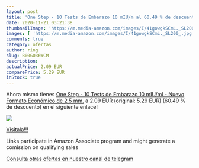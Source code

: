 ```yaml
---
layout: post
title: 'One Step - 10 Tests de Embarazo 10 mIU/m al 60.49 % de descuento'
date: 2020-11-21 03:21:38
thumbnailImage: 'https://m.media-amazon.com/images/I/41gowgkSCmL._SL200_.jpg'
images: [ 'https://m.media-amazon.com/images/I/41gowgkSCmL._SL200_.jpg' ]
comments: true
category: ofertas
author: ring
slug: B00GO36WCM
description:
actualPrice: 2.09 EUR
comparePrice: 5.29 EUR
inStock: true
---
```


Ahora mismo tienes [One Step - 10 Tests de Embarazo 10 mIU/ml - Nuevo Formato Económico de 2 5 mm.](https://www.amazon.es/dp/B00GO36WCM/?tag=redken-21) a 2.09 EUR (original: 5.29 EUR) (60.49 %  de descuento) en el siguiente enlace!

[![](https://m.media-amazon.com/images/I/41gowgkSCmL._SL200_.jpg)](https://www.amazon.es/dp/B00GO36WCM/?tag=redken-21)

[Visítala!!!](https://www.amazon.es/dp/B00GO36WCM/?tag=redken-21)

Links participate in Amazon Associate program and might generate a comission on qualifying sales

[Consulta otras ofertas en nuestro canal de telegram](https://t.me/s/ofertas25)

